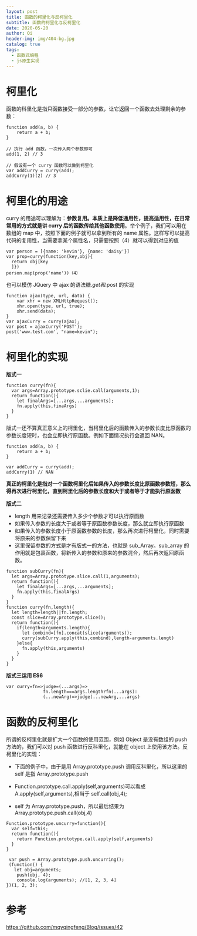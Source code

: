 ```yaml
---
layout: post
title: 函数的柯里化与反柯里化
subtitle: 函数的柯里化与反柯里化
date: 2020-05-20
author: Qi
header-img: img/404-bg.jpg
catalog: true
tags:
  - 函数式编程
  - js原生实现
---
```


# 柯里化

函数的科里化是指只函数接受一部分的参数，让它返回一个函数去处理剩余的参数：

```
function add(a, b) {
    return a + b;
}

// 执行 add 函数，一次传入两个参数即可
add(1, 2) // 3

// 假设有一个 curry 函数可以做到柯里化
var addCurry = curry(add);
addCurry(1)(2) // 3
```

# 柯里化的用途

curry 的用途可以理解为：**参数复用。本质上是降低通用性，提高适用性，在日常常用的方式就是讲 curry 后的函数传给其他函数使用**。举个例子，我们可以用在数组的 map 中，按照下面的例子就可以拿到所有的 name 属性。这样写可以提高代码的复用性，当需要拿某个属性名，只需要按照（4）就可以得到对应的值

```
var person = [{name: 'kevin'}, {name: 'daisy'}]
var prop=curry(function(key,obj){
  return obj[key
  ]})
person.map(prop('name'))（4）
```

也可以模仿 JQuery 中 ajax 的语法糖$.get和$.post 的实现

```
function ajax(type, url, data) {
    var xhr = new XMLHttpRequest();
    xhr.open(type, url, true);
    xhr.send(data);
}
var ajaxCurry = curry(ajax);
var post = ajaxCurry('POST');
post('www.test.com', "name=kevin");
```

# 柯里化的实现

**版式一**

```
function curry(fn){
  var args=Array.prototype.sclie.call(arguments,1);
  return function(){
    let finalArgs=[...args,...arguments];
    fn.apply(this,finaArgs)
  }
}
```

版式一还不算真正意义上的柯里化，当柯里化后的函数传入的参数长度比原函数的参数长度短时，也会立即执行原函数。例如下面情况执行会返回 NAN。

```
function add(a, b) {
    return a + b;
}

var addCurry = curry(add);
addCurry(1) // NAN
```

**真正的柯里化是指对一个函数柯里化后如果传入的参数长度比原函数参数短，那么得再次进行柯里化，直到柯里化后的参数长度和大于或者等于才能执行原函数**

**版式二**

- length 用来记录还需要传入多少个参数才可以执行原函数
- 如果传入参数的长度大于或者等于原函数参数长度，那么就立即执行原函数
- 如果传入的参数长度小于原函数参数的长度，那么再次进行柯里化，同时需要将原来的参数保留下来
- 这里保留参数的方式是才有版式一的方法，也就是 sub_Array。sub_array 的作用就是包裹函数，将新传入的参数和原来的参数混合，然后再次返回原函数。

```
function subCurry(fn){
  let args=Array.prototype.slice.call(1,arguments);
  return function(){
    let finalArgs=[...args,...arguments];
    fn.apply(this,finalArgs)
  }
}
function curry(fn,length){
  let length=length||fn.length;
  const slice=Array.prototype.slice();
  return function(){
    if(length<arguments.length){
      let combind=[fn].concat(slice(arguments));
      curry(subCurry.apply(this,combind),length-arguments.lengt)
    }else{
      fn.apply(this,arguments)
    }
  }
}
```

**版式三运用 ES6**

```
var curry=fn=>judge=(...args)=>
              fn.length===args.length?fn(...args):
              (...newArg)=>judge(...newArg,...args)
```

# 函数的反柯里化

所谓的反柯里化就是扩大一个函数的使用范围，例如 Object 是没有数组的 push 方法的，我们可以对 push 函数进行反科里化，就能在 object 上使用该方法。反柯里化的实现：

- 下面的例子中，由于是用 Array.prototype.push 调用反科里化，所以这里的 self 是指 Array.prototype.push

- Function.prototype.call.apply(self,arguments)可以看成 A.apply(self,arguments),相当于 self.call(obj,4);
- self 为 Array.prototype.push，所以最后结果为 Array.prototype.push.call(obj,4)

```
Function.prototype.uncurry=function(){
  var self=this;
  return function(){
    return Function.prototype.call.apply(self,arguments)
  }
}

 var push = Array.prototype.push.uncurring();
 (function() {
   let obj=arguments;
    push(obj, 4);
    console.log(arguments); //[1, 2, 3, 4]
})(1, 2, 3);
```

# 参考

https://github.com/mqyqingfeng/Blog/issues/42

